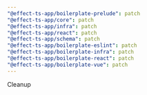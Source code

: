 ```yaml
---
"@effect-ts-app/boilerplate-prelude": patch
"@effect-ts-app/core": patch
"@effect-ts-app/infra": patch
"@effect-ts-app/react": patch
"@effect-ts-app/schema": patch
"@effect-ts-app/boilerplate-eslint": patch
"@effect-ts-app/boilerplate-infra": patch
"@effect-ts-app/boilerplate-react": patch
"@effect-ts-app/boilerplate-vue": patch
---
```


Cleanup
